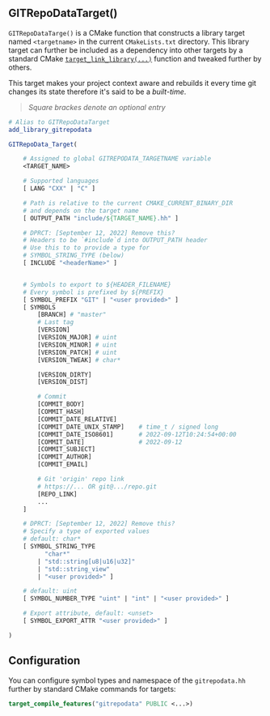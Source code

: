 ## GITRepoDataTarget()
`GITRepoDataTarge()` is a CMake function that constructs a library target named `<targetname>` in the current `CMakeLists.txt` directory. This library target can further be included as a dependency into other targets by a standard CMake [`target_link_library(...)`][target_link_library] function and tweaked further by others.

This target makes your project context aware and rebuilds it every time git changes its state therefore it's said to be a *built-time*.

> *Square brackes denote an optional entry*

[library target]: https://cmake.org/cmake/help/latest/manual/cmake-buildsystem.7.html#introduction
[target_link_library]: https://cmake.org/cmake/help/latest/command/target_link_libraries.html


```cmake
# Alias to GITRepoDataTarget
add_library_gitrepodata

GITRepoData_Target(

	# Assigned to global GITREPODATA_TARGETNAME variable
	<TARGET_NAME>

	# Supported languages
	[ LANG "CXX" | "C" ]

	# Path is relative to the current CMAKE_CURRENT_BINARY_DIR
	# and depends on the target name
	[ OUTPUT_PATH "include/${TARGET_NAME}.hh" ]

	# DPRCT: [September 12, 2022] Remove this?
	# Headers to be `#include`d into OUTPUT_PATH header
	# Use this to to provide a type for
	# SYMBOL_STRING_TYPE (below)
	[ INCLUDE "<headerName>" ]


	# Symbols to export to ${HEADER_FILENAME}
	# Every symbol is prefixed by ${PREFIX}
	[ SYMBOL_PREFIX "GIT" | "<user provided>" ]
	[ SYMBOLS
		[BRANCH] # "master"
		# Last tag
		[VERSION]
		[VERSION_MAJOR] # uint
		[VERSION_MINOR] # uint
		[VERSION_PATCH] # uint
		[VERSION_TWEAK] # char*

		[VERSION_DIRTY]
		[VERSION_DIST]

		# Commit
		[COMMIT_BODY]
		[COMMIT_HASH]
		[COMMIT_DATE_RELATIVE]
		[COMMIT_DATE_UNIX_STAMP]	# time_t / signed long
		[COMMIT_DATE_ISO8601]		# 2022-09-12T10:24:54+00:00
		[COMMIT_DATE] 				# 2022-09-12
		[COMMIT_SUBJECT]
		[COMMIT_AUTHOR]
		[COMMIT_EMAIL]

		# Git 'origin' repo link
		# https://... OR git@.../repo.git
		[REPO_LINK]
		...
	]

	# DPRCT: [September 12, 2022] Remove this?
	# Specify a type of exported values
	# default: char*
	[ SYMBOL_STRING_TYPE
		  "char*"
		| "std::string[u8|u16|u32]"
		| "std::string_view"
		| "<user provided>" ]

	# default: uint
	[ SYMBOL_NUMBER_TYPE "uint" | "int" | "<user provided>" ]

	# Export attribute, default: <unset>
	[ SYMBOL_EXPORT_ATTR "<user provided>" ]

)

```

## Configuration

<!-- 	# DPRCT: [September 12, 2022] Remove this? -->
You can configure symbol types and namespace of the `gitrepodata.hh` further by standard CMake commands for targets:

```cmake
target_compile_features("gitrepodata" PUBLIC <...>)
```


